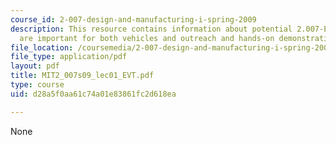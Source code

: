 ```yaml
---
course_id: 2-007-design-and-manufacturing-i-spring-2009
description: This resource contains information about potential 2.007-EVT projects
  are important for both vehicles and outreach and hands-on demonstration.
file_location: /coursemedia/2-007-design-and-manufacturing-i-spring-2009/d28a5f0aa61c74a01e83861fc2d618ea_MIT2_007s09_lec01_EVT.pdf
file_type: application/pdf
layout: pdf
title: MIT2_007s09_lec01_EVT.pdf
type: course
uid: d28a5f0aa61c74a01e83861fc2d618ea

---
```

None